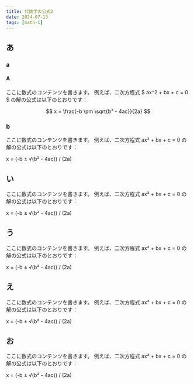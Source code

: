 ```yaml
---
title: 代数学の公式2
date: 2024-07-13
tags: [math-1]
---
```


## あ
### a
#### A

ここに数式のコンテンツを書きます。
例えば、二次方程式 $ ax^2 + bx + c = 0 $ の解の公式は以下のとおりです：

$$ x = \frac{-b \pm \sqrt{b² - 4ac}}{2a} $$

### b

ここに数式のコンテンツを書きます。
例えば、二次方程式 ax² + bx + c = 0 の解の公式は以下のとおりです：

x = (-b ± √(b² - 4ac)) / (2a)

## い

ここに数式のコンテンツを書きます。
例えば、二次方程式 ax² + bx + c = 0 の解の公式は以下のとおりです：

x = (-b ± √(b² - 4ac)) / (2a)

## う

ここに数式のコンテンツを書きます。
例えば、二次方程式 ax² + bx + c = 0 の解の公式は以下のとおりです：

x = (-b ± √(b² - 4ac)) / (2a)

## え

ここに数式のコンテンツを書きます。
例えば、二次方程式 ax² + bx + c = 0 の解の公式は以下のとおりです：

x = (-b ± √(b² - 4ac)) / (2a)

## お

ここに数式のコンテンツを書きます。
例えば、二次方程式 ax² + bx + c = 0 の解の公式は以下のとおりです：

x = (-b ± √(b² - 4ac)) / (2a)
